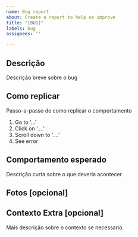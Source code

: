 ```yaml
---
name: Bug report
about: Create a report to help us improve
title: "[BUG]"
labels: bug
assignees: ''

---
```


## Descrição
Descrição breve sobre o bug

## Como replicar
Passo-a-passo de como replicar o comportamento
1. Go to '...'
2. Click on '....'
3. Scroll down to '....'
4. See error

## Comportamento esperado
Descrição curta sobre o que deveria acontecer

## Fotos [opcional]

## Contexto Extra [opcional]
Mais descrição sobre o contexto se necessario.
